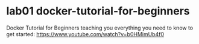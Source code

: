 # lab01 docker-tutorial-for-beginners
Docker Tutorial for Beginners teaching you everything you need to know to get started: https://www.youtube.com/watch?v=b0HMimUb4f0

